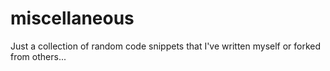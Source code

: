 # miscellaneous
Just a collection of random code snippets that I've written myself or forked from others...
